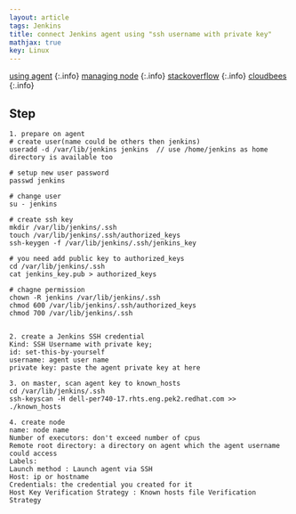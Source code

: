 ```yaml
---
layout: article
tags: Jenkins
title: connect Jenkins agent using "ssh username with private key"
mathjax: true
key: Linux
---
```


[using agent](https://www.jenkins.io/doc/book/using/using-agents/)
{:.info} 
[managing node](https://www.jenkins.io/doc/book/managing/nodes/)
{:.info} 
[stackoverflow](https://stackoverflow.com/questions/41734737/why-jenkins-says-server-rejected-the-1-private-keys-while-launching-the-agen)
{:.info} 
[cloudbees](https://support.cloudbees.com/hc/en-us/articles/222978868-How-to-Connect-to-Remote-SSH-Slaves-)
{:.info} 


## Step

```
1. prepare on agent
# create user(name could be others then jenkins)
useradd -d /var/lib/jenkins jenkins  // use /home/jenkins as home directory is available too

# setup new user password
passwd jenkins

# change user
su - jenkins

# create ssh key
mkdir /var/lib/jenkins/.ssh
touch /var/lib/jenkins/.ssh/authorized_keys
ssh-keygen -f /var/lib/jenkins/.ssh/jenkins_key

# you need add public key to authorized_keys
cd /var/lib/jenkins/.ssh
cat jenkins_key.pub > authorized_keys 

# chagne permission
chown -R jenkins /var/lib/jenkins/.ssh
chmod 600 /var/lib/jenkins/.ssh/authorized_keys
chmod 700 /var/lib/jenkins/.ssh


2. create a Jenkins SSH credential
Kind: SSH Username with private key;
id: set-this-by-yourself
username: agent user name
private key: paste the agent private key at here

3. on master, scan agent key to known_hosts
cd /var/lib/jenkins/.ssh
ssh-keyscan -H dell-per740-17.rhts.eng.pek2.redhat.com >> ./known_hosts

4. create node
name: node name
Number of executors: don't exceed number of cpus
Remote root directory: a directory on agent which the agent username could access
Labels:
Launch method : Launch agent via SSH
Host: ip or hostname
Credentials: the credential you created for it
Host Key Verification Strategy : Known hosts file Verification Strategy

```
